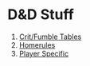 # D&amp;D Stuff

1. [Crit/Fumble Tables](./CRITFUMBLE.md)
1. [Homerules](./HOMERULES.md)
1. [Player Specific](./PLAYER-SPECIFIC.md)